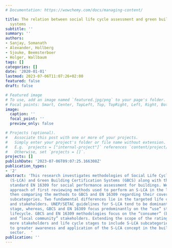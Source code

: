 ```yaml
---
# Documentation: https://wowchemy.com/docs/managing-content/

title: The relation between social life cycle assessment and green building certification
  systems
subtitle: ''
summary: ''
authors:
- Sanjay, Somanath
- Alexander, Hollberg
- Sjouke, Beemsterboer
- Holger, Wallbaum
tags: []
categories: []
date: '2020-01-01'
lastmod: 2023-07-06T11:07:26+02:00
featured: false
draft: false

# Featured image
# To use, add an image named `featured.jpg/png` to your page's folder.
# Focal points: Smart, Center, TopLeft, Top, TopRight, Left, Right, BottomLeft, Bottom, BottomRight.
image:
  caption: ''
  focal_point: ''
  preview_only: false

# Projects (optional).
#   Associate this post with one or more of your projects.
#   Simply enter your project's folder or file name without extension.
#   E.g. `projects = ["internal-project"]` references `content/project/deep-learning/index.md`.
#   Otherwise, set `projects = []`.
projects: []
publishDate: '2023-07-06T09:07:25.166308Z'
publication_types:
- '2'
abstract: 'This research investigates methodologies of Social Life Cycle Assessment
  (S-LCA) and Green Building Certification Systems (GBCS) along with the European
  standard EN 16309 for social performance assessment for buildings. We follow a two-step
  approach of first reviewing methods used to perform an S-LCA in the literature and
  then comparing the methods to GBCS and EN 16309 regarding their coverage of S-LCA
  subcategories. Two fundamental differences lie in the targeted life cycle stages
  and stakeholders. UNEP/SETAC guidelines for S-LCA tend to be dominant in the “production”
  stage, whereas, GBCS and EN 16309 focus predominantly on the “use” stage of the
  lifecycle. GBCS and EN 16309 methodologies focus on the “consumer” (building occupant)
  and “local community” stakeholders. Extending the scope of the rating systems across
  more stakeholders and life cycle stages to include S-LCA subcategories could lead
  to greater awareness and application of the S-LCA concept in the building and construction
  sector.  '
publication: ''
---
```

